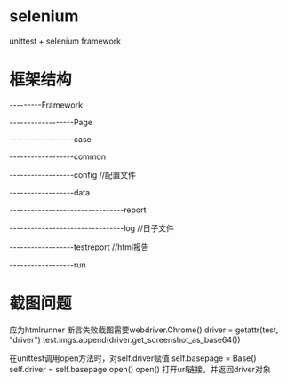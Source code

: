 # selenium
unittest + selenium  framework


# 框架结构
---------Framework

------------------Page

------------------case

------------------common

------------------config                //配置文件

------------------data       

--------------------------------report

--------------------------------log       //日子文件

------------------testreport         //html报告

------------------run


# 截图问题
应为htmlrunner 断言失败截图需要webdriver.Chrome()
driver = getattr(test, "driver")
test.imgs.append(driver.get_screenshot_as_base64())



在unittest调用open方法时，对self.driver赋值
self.basepage = Base()
self.driver = self.basepage.open()
open() 打开url链接，并返回driver对象

